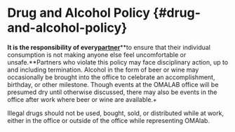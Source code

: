 # Drug and Alcohol Policy {#drug-and-alcohol-policy}

**It is the responsibility of every**[**partner**](https://omalab.gitbooks.io/omalab-guide/content/GLOSSARY.html#partner)**to ensure that their individual consumption is not making anyone else feel uncomfortable or unsafe.**Partners who violate this policy may face disciplinary action, up to and including termination. Alcohol in the form of beer or wine may occasionally be brought into the office to celebrate an accomplishment, birthday, or other milestone. Though events at the OMALAB office will be presumed dry until otherwise discussed, there may also be events in the office after work where beer or wine are available.+

Illegal drugs should not be used, bought, sold, or distributed while at work, either in the office or outside of the office while representing OMAlab.

